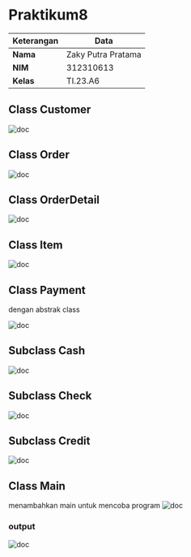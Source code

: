 # Praktikum8
| Keterangan | Data                |
| ---------- | ------------------- |
| **Nama**   | Zaky Putra Pratama |
| **NIM**    | 312310613           |
| **Kelas**  | TI.23.A6            |

## Class Customer
![doc](img/cus.png)
## Class Order
![doc](img/or.png)
## Class OrderDetail
![doc](img/od.png)
## Class Item
![doc](img/it.png)
## Class Payment
dengan abstrak class

![doc](img/pay.png)
## Subclass Cash
![doc](img/cash.png)
## Subclass Check
![doc](img/cek.png)
## Subclass Credit
![doc](img/kre.png)
## Class Main
menambahkan main untuk mencoba program
![doc](img/main.png)
### output
![doc](img/ss.png)
